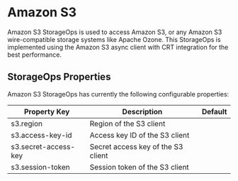 # Amazon S3

Amazon S3 StorageOps is used to access Amazon S3,
or any Amazon S3 wire-compatible storage systems like Apache Ozone.
This StorageOps is implemented using the Amazon S3 async client with CRT integration for the best performance.

## StorageOps Properties

Amazon S3 StorageOps has currently the following configurable properties:

| Property Key         | Description                        | Default |
|----------------------|------------------------------------|---------|
| s3.region            | Region of the S3 client            |         |
| s3.access-key-id     | Access key ID of the S3 client     |         |
| s3.secret-access-key | Secret access key of the S3 client |         |
| s3.session-token     | Session token of the S3 client     |         |